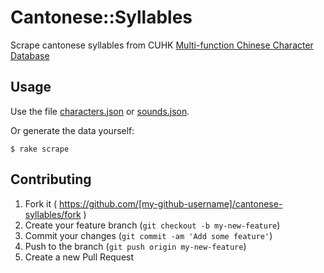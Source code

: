 # Cantonese::Syllables

Scrape cantonese syllables from CUHK [Multi-function Chinese Character Database](http://humanum.arts.cuhk.edu.hk/Lexis/lexi-mf/)

## Usage

Use the file [characters.json]() or [sounds.json]().

Or generate the data yourself:

    $ rake scrape

## Contributing

1. Fork it ( https://github.com/[my-github-username]/cantonese-syllables/fork )
2. Create your feature branch (`git checkout -b my-new-feature`)
3. Commit your changes (`git commit -am 'Add some feature'`)
4. Push to the branch (`git push origin my-new-feature`)
5. Create a new Pull Request
